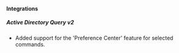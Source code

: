 
#### Integrations

##### Active Directory Query v2

- Added support for the 'Preference Center' feature for selected commands.
